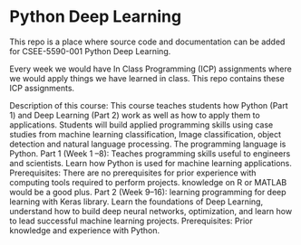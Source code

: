 # Python Deep Learning

This repo is a place where source code and documentation can be added for CSEE-5590-001 Python Deep Learning. 



Every week we would have In Class Programming (ICP) assignments where we would apply things we have learned in class. This repo contains these ICP assignments.


Description of this course:
This course teaches students how Python (Part 1) and Deep Learning (Part 2) work as well as how to apply them to applications. Students will build applied programming skills using case studies from machine learning classification, Image classification, object detection and natural language processing. The programming language is Python.
Part 1 (Week 1 –8): Teaches programming skills useful to engineers and scientists. Learn how Python is used for machine learning applications. Prerequisites: There are no prerequisites for prior experience with computing tools required to perform projects. knowledge on R or MATLAB would be a good plus.
Part 2 (Week 9–16): learning programming for deep learning with Keras library. Learn the foundations of Deep Learning, understand how to build deep neural networks, optimization, and learn how to lead successful machine learning projects. Prerequisites: Prior knowledge and experience with Python.
